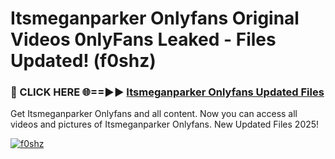 # Itsmeganparker Onlyfans Original Videos 0nlyFans Leaked - Files Updated! (f0shz)

<h3>🔴 CLICK HERE 🌐==►► <a href="https://tinyurl.com/2m67pmp6" rel="nofollow">Itsmeganparker Onlyfans Updated Files</a></h3>

Get Itsmeganparker Onlyfans and all content. Now you can access all videos and pictures of Itsmeganparker Onlyfans. New Updated Files 2025!

[![f0shz](https://i.imgur.com/H4QAA4z.gif)](https://tinyurl.com/2m67pmp6)